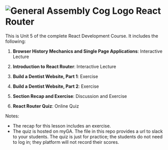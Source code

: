 # ![General Assembly Cog Logo](https://ga-dash.s3.amazonaws.com/production/assets/logo-9f88ae6c9c3871690e33280fcf557f33.png)  React Router

This is Unit 5 of the complete React Development Course. It includes the following:

1) **Browser History Mechanics and Single Page Applications**: Interactive Lecture

2) **Introduction to React Router**: Interactive Lecture 

3) **Build a Dentist Website, Part 1**: Exercise

4) **Build a Dentist Website, Part 2**: Exercise

5) **Section Recap and Exercise**: Discussion and Exercise

6) **React Router Quiz**: Online Quiz



Notes:

- The recap for this lesson includes an exercise.
- The quiz is hosted on myGA. The file in this repo provides a url to slack to your students. The quiz is just for practice; the students do not need to log in; they platform will not record their scores.
